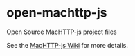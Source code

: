 # open-machttp-js
Open Source MacHTTP-js project files

See the [MacHTTP-js Wiki](https://github.com/machttp/open-machttp-js/wiki) for more details.

